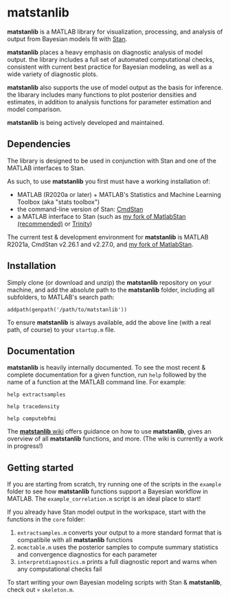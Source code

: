 # matstanlib
**matstanlib** is a MATLAB library for visualization, processing, and analysis of output from Bayesian models fit with [Stan](https://mc-stan.org/).  

**matstanlib** places a heavy emphasis on diagnostic analysis of model output.  the library includes a full set of automated computational checks, consistent with current best practice for Bayesian modeling, as well as a wide variety of diagnostic plots.  

**matstanlib** also supports the use of model output as the basis for inference.  the libarary includes many functions to plot posterior densities and estimates, in addition to analysis functions for parameter estimation and model comparison.  

**matstanlib** is being actively developed and maintained.


## Dependencies
The library is designed to be used in conjunction with Stan and one of the MATLAB interfaces to Stan.  

As such, to use **matstanlib** you first must have a working installation of:
* MATLAB (R2020a or later) + MATLAB's Statistics and Machine Learning Toolbox (aka "stats toolbox")
* the command-line version of Stan: [CmdStan](https://mc-stan.org/users/interfaces/cmdstan.html)
* a MATLAB interface to Stan (such as [my fork of MatlabStan (recommended)](https://github.com/baribault/MatlabStan) or [Trinity](https://github.com/joachimvandekerckhove/trinity))

The current test & development environment for **matstanlib** is MATLAB R2021a, CmdStan v2.26.1 and v2.27.0, and [my fork of MatlabStan](https://github.com/baribault/MatlabStan).  


## Installation
Simply clone (or download and unzip) the **matstanlib** repository on your machine, and add the absolute path to the **matstanlib** folder, including all subfolders, to MATLAB's search path:
```
addpath(genpath('/path/to/matstanlib'))
```
To ensure **matstanlib** is always available, add the above line (with a real path, of course) to your `startup.m` file.

## Documentation
**matstanlib** is heavily internally documented.  To see the most recent & complete documentation for a given function, run `help` followed by the name of a function at the MATLAB command line. For example:
```
help extractsamples
```
```
help tracedensity
```
```
help computebfmi
```

The [**matstanlib** wiki](https://github.com/baribault/matstanlib/wiki) offers guidance on how to use **matstanlib**, gives an overview of all **matstanlib** functions, and more.  (The wiki is currently a work in progress!) 

## Getting started
If you are starting from scratch, try running one of the scripts in the `example` folder to see how **matstanlib** functions support a Bayesian workflow in MATLAB.  The `example_correlation.m` script is an ideal place to start! 

If you already have Stan model output in the workspace, start with the functions in the `core` folder:
1. `extractsamples.m` converts your output to a more standard format that is compatibile with all **matstanlib** functions
2. `mcmctable.m` uses the posterior samples to compute summary statistics and convergence diagnostics for each parameter
3. `interpretdiagnostics.m` prints a full diagnostic report and warns when any computational checks fail

To start writing your own Bayesian modeling scripts with Stan & **matstanlib**, check out :skull: `skeleton.m`.
